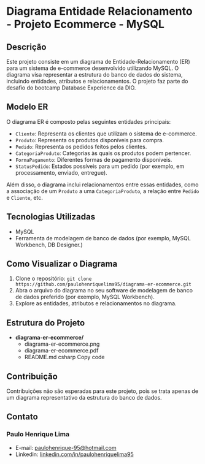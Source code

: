 # Diagrama Entidade Relacionamento - Projeto Ecommerce - MySQL

## Descrição
Este projeto consiste em um diagrama de Entidade-Relacionamento (ER) para um sistema de e-commerce desenvolvido utilizando MySQL. O diagrama visa representar a estrutura do banco de dados do sistema, incluindo entidades, atributos e relacionamentos. O projeto faz parte do desafio do bootcamp Database Experience da DIO.

## Modelo ER
O diagrama ER é composto pelas seguintes entidades principais:

- `Cliente`: Representa os clientes que utilizam o sistema de e-commerce.
- `Produto`: Representa os produtos disponíveis para compra.
- `Pedido`: Representa os pedidos feitos pelos clientes.
- `CategoriaProduto`: Categorias às quais os produtos podem pertencer.
- `FormaPagamento`: Diferentes formas de pagamento disponíveis.
- `StatusPedido`: Estados possíveis para um pedido (por exemplo, em processamento, enviado, entregue).

Além disso, o diagrama inclui relacionamentos entre essas entidades, como a associação de um `Produto` a uma `CategoriaProduto`, a relação entre `Pedido` e `Cliente`, etc.

## Tecnologias Utilizadas
- MySQL
- Ferramenta de modelagem de banco de dados (por exemplo, MySQL Workbench, DB Designer.)

## Como Visualizar o Diagrama
1. Clone o repositório: `git clone https://github.com/paulohenriquelima95/diagrama-er-ecommerce.git`
2. Abra o arquivo do diagrama no seu software de modelagem de banco de dados preferido (por exemplo, MySQL Workbench).
3. Explore as entidades, atributos e relacionamentos no diagrama.

## Estrutura do Projeto
- **diagrama-er-ecommerce/**
  - diagrama-er-ecommerce.png
  - diagrama-er-ecommerce.pdf
  - README.md
csharp
Copy code

## Contribuição
Contribuições não são esperadas para este projeto, pois se trata apenas de um diagrama representativo da estrutura do banco de dados.

## Contato
### Paulo Henrique Lima
- E-mail:  [paulohenrique-95@hotmail.com](paulohenrique-95@hotmail.com)
- Linkedin:  [linkedin.com/in/paulohenriquelima95](www.linkedin.com/in/paulohenriquelima95)
